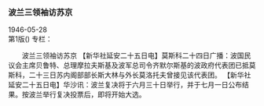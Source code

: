 ### 波兰三领袖访苏京  

1946-05-28  
第1版()
专栏：

　　波兰三领袖访苏京
    【新华社延安二十五日电】莫斯科二十四日广播：波国民议会主席贝鲁特、总理摩拉夫斯基及波军总司令齐默尔斯基的波政府代表团已抵莫斯科，二十三日苏内阁部部长斯大林与外长莫洛托夫曾接见该代表团。
    【新华社延安二十五日电】华沙讯：波兰复决将于六月三十日举行，并于七月一日公布结果。按波兰举行复决投票后，即将开始大选。  
